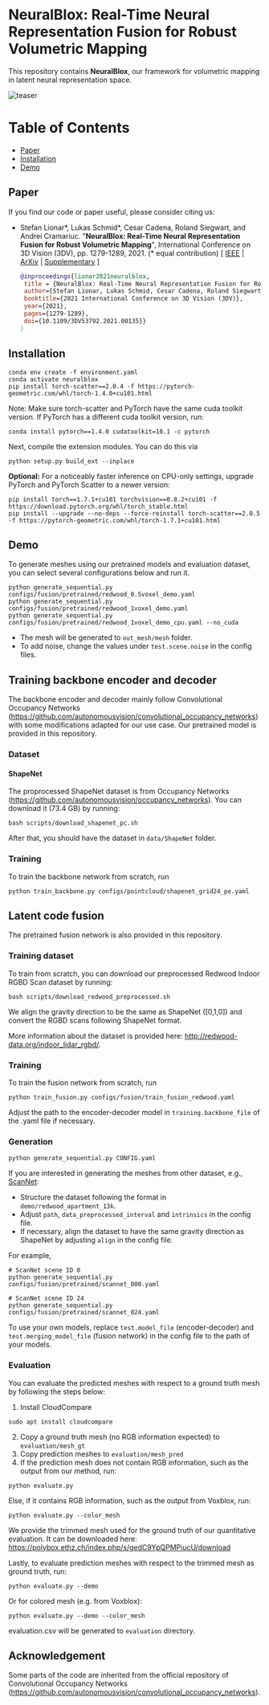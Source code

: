 # NeuralBlox: Real-Time Neural Representation Fusion for Robust Volumetric Mapping
This repository contains **NeuralBlox**, our framework for volumetric mapping in latent neural representation space. 

![teaser](media/pipeline.png "teaser")

# Table of Contents
* [Paper](#Paper)
* [Installation](#Installation)
* [Demo](#Demo)

## Paper
If you find our code or paper useful, please consider citing us:

* Stefan Lionar\*, Lukas Schmid\*, Cesar Cadena, Roland Siegwart, and Andrei Cramariuc. "**NeuralBlox: Real-Time Neural Representation Fusion for Robust Volumetric Mapping**", International Conference on 3D Vision (3DV), pp. 1279-1289, 2021. (\* equal contribution)
  \[ [IEEE](https://ieeexplore.ieee.org/abstract/document/9665902) | [ArXiv](https://arxiv.org/abs/2110.09415) | [Supplementary](https://polybox.ethz.ch/index.php/s/PFelrDRddduLguP/download) \]
  ```bibtex
  @inproceedings{lionar2021neuralblox,
   title = {NeuralBlox: Real-Time Neural Representation Fusion for Robust Volumetric Mapping},
   author={Stefan Lionar, Lukas Schmid, Cesar Cadena, Roland Siegwart, Andrei Cramariuc},
   booktitle={2021 International Conference on 3D Vision (3DV)}, 
   year={2021},
   pages={1279-1289},
   doi={10.1109/3DV53792.2021.00135}}
  }
  ```

## Installation

```
conda env create -f environment.yaml
conda activate neuralblox
pip install torch-scatter==2.0.4 -f https://pytorch-geometric.com/whl/torch-1.4.0+cu101.html
```
Note: Make sure torch-scatter and PyTorch have the same cuda toolkit version. If PyTorch has a different cuda toolkit version, run:
```
conda install pytorch==1.4.0 cudatoolkit=10.1 -c pytorch
```
Next, compile the extension modules.
You can do this via
```
python setup.py build_ext --inplace
```

**Optional:** For a noticeably faster inference on CPU-only settings, upgrade PyTorch and PyTorch Scatter to a newer version:

```
pip install torch==1.7.1+cu101 torchvision==0.8.2+cu101 -f https://download.pytorch.org/whl/torch_stable.html
pip install --upgrade --no-deps --force-reinstall torch-scatter==2.0.5 -f https://pytorch-geometric.com/whl/torch-1.7.1+cu101.html
```

## Demo

To generate meshes using our pretrained models and evaluation dataset, you can select several configurations below and run it.

```
python generate_sequential.py configs/fusion/pretrained/redwood_0.5voxel_demo.yaml
python generate_sequential.py configs/fusion/pretrained/redwood_1voxel_demo.yaml
python generate_sequential.py configs/fusion/pretrained/redwood_1voxel_demo_cpu.yaml --no_cuda
```
- The mesh will be generated to `out_mesh/mesh` folder.
- To add noise, change the values under `test.scene.noise` in the config files.

## Training backbone encoder and decoder

The backbone encoder and decoder mainly follow Convolutional Occupancy Networks (https://github.com/autonomousvision/convolutional_occupancy_networks) with some modifications adapted for our use case. Our pretrained model is provided in this repository.

### Dataset

#### ShapeNet
The proprocessed ShapeNet dataset is from Occupancy Networks (https://github.com/autonomousvision/occupancy_networks). You can download it (73.4 GB) by running:

```
bash scripts/download_shapenet_pc.sh
```

After that, you should have the dataset in `data/ShapeNet` folder.

### Training
To train the backbone network from scratch, run
```
python train_backbone.py configs/pointcloud/shapenet_grid24_pe.yaml
```
## Latent code fusion

The pretrained fusion network is also provided in this repository.

### Training dataset

To train from scratch, you can download our preprocessed Redwood Indoor RGBD Scan dataset by running:
```
bash scripts/download_redwood_preprocessed.sh
```

We align the gravity direction to be the same as ShapeNet ([0,1,0]) and convert the RGBD scans following ShapeNet format. 

More information about the dataset is provided here: http://redwood-data.org/indoor_lidar_rgbd/.

### Training
    
To train the fusion network from scratch, run
```
python train_fusion.py configs/fusion/train_fusion_redwood.yaml
```
Adjust the path to the encoder-decoder model in `training.backbone_file` of the .yaml file if necessary.

### Generation

```
python generate_sequential.py CONFIG.yaml
```

If you are interested in generating the meshes from other dataset, e.g., [ScanNet](https://github.com/ScanNet/ScanNet):
- Structure the dataset following the format in `demo/redwood_apartment_13k`. 
- Adjust `path`, `data_preprocessed_interval` and `intrinsics` in the config file.
- If necessary, align the dataset to have the same gravity direction as ShapeNet by adjusting `align` in the config file.

For example,
```
# ScanNet scene ID 0
python generate_sequential.py configs/fusion/pretrained/scannet_000.yaml

# ScanNet scene ID 24
python generate_sequential.py configs/fusion/pretrained/scannet_024.yaml
```
To use your own models, replace `test.model_file` (encoder-decoder) and `test.merging_model_file` (fusion network) in the config file to the path of your models.

### Evaluation

You can evaluate the predicted meshes with respect to a ground truth mesh by following the steps below:
1. Install CloudCompare
```
sudo apt install cloudcompare
```
2. Copy a ground truth mesh (no RGB information expected) to `evaluation/mesh_gt`
3. Copy prediction meshes to `evaluation/mesh_pred`
4. If the prediction mesh does not contain RGB information, such as the output from our method, run:
```
python evaluate.py
```
Else, if it contains RGB information, such as the output from Voxblox, run:
```
python evaluate.py --color_mesh
```

We provide the trimmed mesh used for the ground truth of our quantitative evaluation. It can be downloaded here:
https://polybox.ethz.ch/index.php/s/gedC9YpQPMPiucU/download

Lastly, to evaluate prediction meshes with respect to the trimmed mesh as ground truth, run:
```
python evaluate.py --demo
```

Or for colored mesh (e.g. from Voxblox):
```
python evaluate.py --demo --color_mesh
```

evaluation.csv will be generated to `evaluation` directory.

## Acknowledgement

Some parts of the code are inherited from the official repository of Convolutional Occupancy Networks (https://github.com/autonomousvision/convolutional_occupancy_networks).
